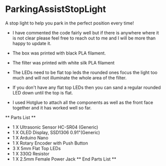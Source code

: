 # ParkingAssistStopLight
A stop light to help you park in the perfect position every time!

* I have commented the code fairly well but if there is anywhere where it is not clear please feel free to reach out to me and I will be more than happy to update it.

* The box was printed with black PLA filament.
* The filter was printed with white silk PLA filament
* The LEDs need to be flat top leds the rounded ones focus the light too much and will not illuminate the whole area of the filter.
* If you don't have any flat top LEDs then you can sand a regular rounded LED down until the top is flat.
* I used Hotglue to attach all the components as well as the front face together and it has worked well so far.

** Parts List **
* 1 X Ultrasonic Sensor HC-SR04 (Generic)
* 1 X OLED Display, SSD1306 0.91"(Generic)
* 1 X Arduino Nano
* 1 X Rotary Encoder with Push Button 
* 3 X 5mm Flat Top LEDs
* 1 X 330Ω Resistor
* 1 X 2.5mm Female Power Jack
** End Parts List **
